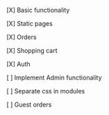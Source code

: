 [X] Basic functionality

[X] Static pages

[X] Orders

[X] Shopping cart

[X] Auth

[ ] Implement Admin functionality

[ ] Separate css in modules

[ ] Guest orders
